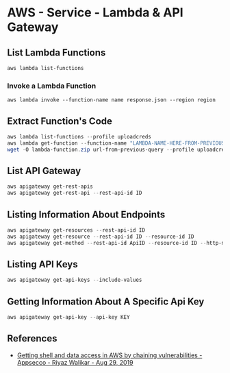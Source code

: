 # AWS - Service - Lambda & API Gateway


## List Lambda Functions

```ps1
aws lambda list-functions
```


### Invoke a Lambda Function

```
aws lambda invoke --function-name name response.json --region region 
```


## Extract Function's Code

```powershell
aws lambda list-functions --profile uploadcreds
aws lambda get-function --function-name "LAMBDA-NAME-HERE-FROM-PREVIOUS-QUERY" --query 'Code.Location' --profile uploadcreds
wget -O lambda-function.zip url-from-previous-query --profile uploadcreds
```


## List API Gateway

```ps1
aws apigateway get-rest-apis
aws apigateway get-rest-api --rest-api-id ID
```


## Listing Information About Endpoints

```ps1
aws apigateway get-resources --rest-api-id ID
aws apigateway get-resource --rest-api-id ID --resource-id ID
aws apigateway get-method --rest-api-id ApiID --resource-id ID --http-method method
```


## Listing API Keys

```ps1
aws apigateway get-api-keys --include-values
```


## Getting Information About A Specific Api Key

```ps1
aws apigateway get-api-key --api-key KEY
```


## References

* [Getting shell and data access in AWS by chaining vulnerabilities - Appsecco - Riyaz Walikar - Aug 29, 2019](https://blog.appsecco.com/getting-shell-and-data-access-in-aws-by-chaining-vulnerabilities-7630fa57c7ed)